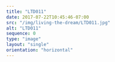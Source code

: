 ```yaml
---
title: "LTD011"
date: 2017-07-22T10:45:46-07:00
src: "/img/living-the-dream/LTD011.jpg"
alt: "LTD011"
sequence: 0
type: "image"
layout: "single"
orientation: "horizontal"
---
```

